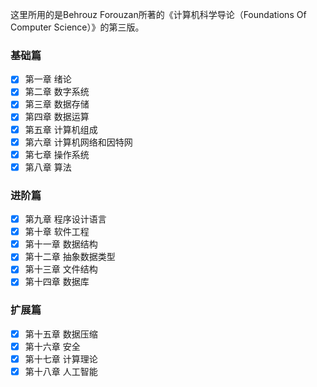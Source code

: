 这里所用的是Behrouz Forouzan所著的《计算机科学导论（Foundations Of Computer Science）》的第三版。

### 基础篇
+ [x] 第一章 绪论
+ [x] 第二章 数字系统
+ [x] 第三章 数据存储
+ [x] 第四章 数据运算
+ [x] 第五章 计算机组成
+ [x] 第六章 计算机网络和因特网
+ [x] 第七章 操作系统
+ [x] 第八章 算法

### 进阶篇
+ [x] 第九章 程序设计语言
+ [x] 第十章 软件工程
+ [x] 第十一章 数据结构
+ [x] 第十二章 抽象数据类型
+ [x] 第十三章 文件结构
+ [x] 第十四章 数据库

### 扩展篇

+ [x] 第十五章 数据压缩
+ [x] 第十六章 安全
+ [x] 第十七章 计算理论
+ [x] 第十八章 人工智能